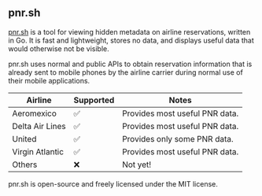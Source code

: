 ## pnr.sh
[pnr.sh](https://pnr.sh) is a tool for viewing hidden metadata on airline reservations, written in Go. It is fast and lightweight, stores no data, and displays useful data that would otherwise not be visible.

pnr.sh uses normal and public APIs to obtain reservation information that is already sent to mobile phones by the airline carrier during normal use of their mobile applications.

| Airline                 | Supported | Notes                                                    |
|-------------------------|-----------|----------------------------------------------------------|
| Aeromexico              | ✅         | Provides most useful PNR data.                          |
| Delta Air Lines         | ✅         | Provides most useful PNR data.                          |
| United                  | ✅         | Provides only some PNR data.                            |
| Virgin Atlantic         | ✅         | Provides most useful PNR data.                          |
| Others                  | ❌         | Not yet!                                                |


pnr.sh is open-source and freely licensed under the MIT license.
